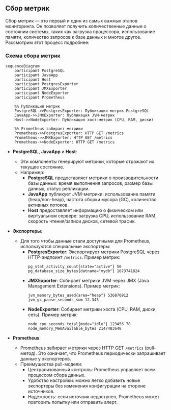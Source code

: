 ## **Сбор метрик**

Сбор метрик — это первый и один из самых важных этапов мониторинга. Он позволяет получить количественные данные о состоянии системы, таких как загрузка процессора, использование памяти, количество запросов к базе данных и многое другое. Рассмотрим этот процесс подробнее:

### **Схема сбора метрик**

```mermaid
sequenceDiagram
    participant PostgreSQL
    participant JavaApp
    participant Host
    participant PostgresExporter
    participant JMXExporter
    participant NodeExporter
    participant Prometheus

    %% Публикация метрик
    PostgreSQL->>PostgresExporter: Публикация метрик PostgreSQL
    JavaApp->>JMXExporter: Публикация JVM-метрик
    Host->>NodeExporter: Публикация хост-метрик (CPU, RAM, диски)

    %% Prometheus забирает метрики
    Prometheus->>PostgresExporter: HTTP GET /metrics
    Prometheus->>JMXExporter: HTTP GET /metrics
    Prometheus->>NodeExporter: HTTP GET /metrics
```

- **PostgreSQL**, **JavaApp** и **Host**:
  - Эти компоненты генерируют метрики, которые отражают их текущее состояние.
  - Например:
    - **PostgreSQL** предоставляет метрики о производительности базы данных: время выполнения запросов, размер базы данных, статус репликации.
    - **JavaApp** публикует JVM-метрики: использование памяти (heap/non-heap), частота сборки мусора (GC), количество активных потоков.
    - **Host** предоставляет информацию о физическом или виртуальном сервере: загрузка CPU, использование RAM, скорость чтения/записи дисков, сетевой трафик.

- **Экспортеры**:
  - Для того чтобы данные стали доступными для Prometheus, используются специальные экспортеры:
    - **PostgresExporter**: Экспортирует метрики PostgreSQL через HTTP-эндпоинт `/metrics`. Пример метрик:
      ```plaintext
      pg_stat_activity_count{state="active"} 50
      pg_database_size_bytes{datname="mydb"} 1073741824
      ```
    - **JMXExporter**: Собирает метрики JVM через JMX (Java Management Extensions). Пример метрик:
      ```plaintext
      jvm_memory_bytes_used{area="heap"} 536870912
      jvm_gc_pause_seconds_sum 12.345
      ```
    - **NodeExporter**: Собирает метрики хоста (CPU, RAM, диски, сеть). Пример метрик:
      ```plaintext
      node_cpu_seconds_total{mode="idle"} 123456.78
      node_memory_MemAvailable_bytes 2147483648
      ```

- **Prometheus**:
  - Prometheus забирает метрики через HTTP GET `/metrics` (pull-метод). Это означает, что Prometheus периодически запрашивает данные у экспортеров.
  - Преимущества pull-модели:
    - Централизованный контроль: Prometheus управляет всем процессом сбора данных.
    - Удобство настройки: можно легко добавить новые экспортеры без изменения конфигурации на стороне источников.
    - Надежность: если источник недоступен, Prometheus может повторить попытку или отправить алерт.
